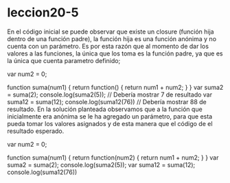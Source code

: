 # leccion20-5
En el código inicial se puede observar que existe un closure (función hija dentro de una función padre), la función hija es una función anónima y no cuenta con un parámetro. Es por esta razón que al momento de dar los valores a las funciones, la única que los toma es la función padre, ya que es la única que cuenta parametro definido;

var num2 = 0;

function suma(num1) {
    return function() {
        return num1 + num2;
    }
} 
var suma2 = suma(2);
console.log(suma2(5)); // Debería mostrar 7 de resultado
var suma12 = suma(12);
console.log(suma12(76)) // Debería mostrar 88 de resultado.
En la solución planteada observamos que a la función que inicialmente era anónima se le ha agregado un parámetro, para que esta pueda tomar los valores asignados y de esta manera que el código de el resultado esperado.

var num2 = 0;

function suma(num1) {
    return function(num2) {
        return num1 + num2;
    }
} 
var suma2 = suma(2);
console.log(suma2(5));
var suma12 = suma(12);
console.log(suma12(76))
